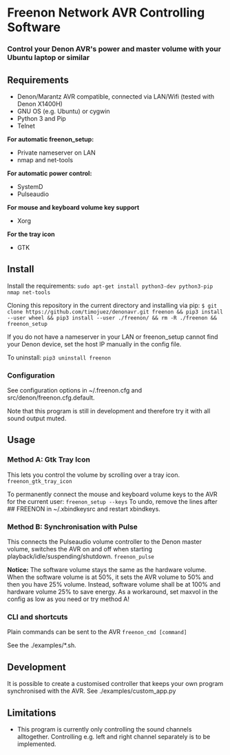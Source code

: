 # Freenon Network AVR Controlling Software
### Control your Denon AVR's power and master volume with your Ubuntu laptop or similar

## Requirements
- Denon/Marantz AVR compatible, connected via LAN/Wifi (tested with Denon X1400H)
- GNU OS (e.g. Ubuntu) or cygwin
- Python 3 and Pip
- Telnet

**For automatic freenon_setup:**
- Private nameserver on LAN
- nmap and net-tools

**For automatic power control:**
- SystemD
- Pulseaudio

**For mouse and keyboard volume key support**
- Xorg

**For the tray icon**
- GTK


## Install

Install the requirements:
`sudo apt-get install python3-dev python3-pip nmap net-tools`

Cloning this repository in the current directory and installing via pip:
`$ git clone https://github.com/timojuez/denonavr.git freenon && pip3 install --user wheel && pip3 install --user ./freenon/ && rm -R ./freenon && freenon_setup`

If you do not have a nameserver in your LAN or freenon_setup cannot find your Denon device, set the 
host IP manually in the config file.

To uninstall: `pip3 uninstall freenon`


### Configuration
See configuration options in ~/.freenon.cfg and src/denon/freenon.cfg.default.

Note that this program is still in development and therefore try it with all sound output muted.


## Usage

### Method A: Gtk Tray Icon
This lets you control the volume by scrolling over a tray icon.
`freenon_gtk_tray_icon`

To permanently connect the mouse and keyboard volume keys to the AVR for the current user:
`freenon_setup --keys`
To undo, remove the lines after ## FREENON in ~/.xbindkeysrc and restart xbindkeys.


### Method B: Synchronisation with Pulse
This connects the Pulseaudio volume controller to the Denon master volume, switches the AVR on and off when starting playback/idle/suspending/shutdown.
`freenon_pulse`

**Notice:** The software volume stays the same as the hardware volume. When the software volume is at 50%, it sets the AVR volume to 50% and then you have 25% volume. Instead, software volume shall be at 100% and hardware volume 25% to save energy. As a workaround, set maxvol in the config as low as you need or try method A!


### CLI and shortcuts
Plain commands can be sent to the AVR
`freenon_cmd [command]`

See the ./examples/*.sh.


## Development
It is possible to create a customised controller that keeps your own program synchronised with the AVR.
See ./examples/custom_app.py


## Limitations
- This program is currently only controlling the sound channels alltogether. Controlling e.g. left and right channel separately is to be implemented.

